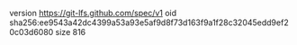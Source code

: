 version https://git-lfs.github.com/spec/v1
oid sha256:ee9543a42dc4399a53a93e5af9d8f73d163f9a1f28c32045edd9ef20c03d6080
size 816
